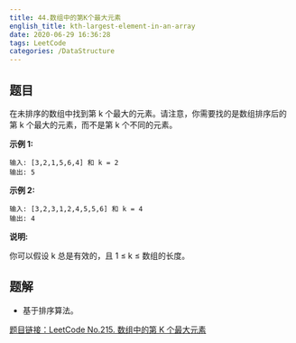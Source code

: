 ```yaml
---
title: 44.数组中的第K个最大元素
english_title: kth-largest-element-in-an-array
date: 2020-06-29 16:36:28
tags: LeetCode
categories: /DataStructure
---
```


## 题目

在未排序的数组中找到第 k 个最大的元素。请注意，你需要找的是数组排序后的第 k 个最大的元素，而不是第 k 个不同的元素。

**示例 1:**

```
输入: [3,2,1,5,6,4] 和 k = 2
输出: 5
```

**示例 2:**

```
输入: [3,2,3,1,2,4,5,5,6] 和 k = 4
输出: 4
```

**说明:**

你可以假设 k 总是有效的，且 1 ≤ k ≤ 数组的长度。

## 题解 

* 基于排序算法。



[题目链接：LeetCode No.215. 数组中的第 K 个最大元素](https://leetcode-cn.com/problems/kth-largest-element-in-an-array/)
